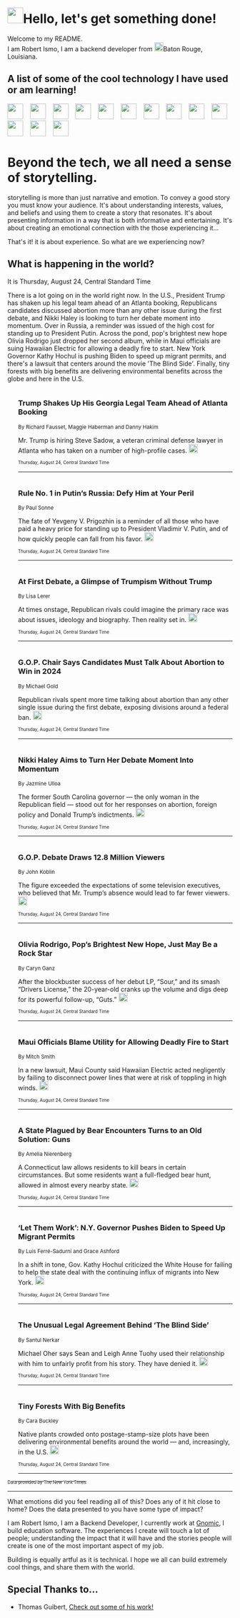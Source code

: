 <h1><img src="https://emojis.slackmojis.com/emojis/images/1643514375/3493/hot-coffee.gif?1643514375" width="35"/>Hello, let's get something done!</h1>

<p>Welcome to my README.<br/>
I am Robert Ismo, I am a backend developer from <img src="https://emojis.slackmojis.com/emojis/images/1638395689/50435/moulin_rouge.png?1638395689" width="20"/>Baton Rouge, Louisiana.</p>
<h2>A list of some of the cool technology I have used or am learning!</h2>
<p>
<img src="https://emojis.slackmojis.com/emojis/images/1643516091/21142/meow_bongotap.gif?1643516091" width="35" alt="">
<img src="https://img.shields.io/badge/Favorite%20Frontend%20Framework-SvelteKit-f83903" alt="">
<img src="https://img.shields.io/badge/Second%20Favorite-Vue-40b581" alt="">
<img src="https://img.shields.io/badge/Most%20Used%20Runtime-Nodejs-78b061" alt="">
<img src="https://emojis.slackmojis.com/emojis/images/1643517416/34482/fire.gif?1643517416" width="35" alt="">
<img src="https://img.shields.io/badge/Javascript%20But%20Better-Typescript-0078ca" alt="">
<img src="https://img.shields.io/badge/Favorite%20Language-Elixir-3e244d" alt="">
<img src="https://img.shields.io/badge/Containerize%20Everything-Docker-6ac9ef" alt="">
<img src="https://emojis.slackmojis.com/emojis/images/1643514596/5999/meow_party.gif?1643514596" width="35" alt="">
<img src="https://img.shields.io/badge/API%20Love%20Language-Graphql-de32a5" alt="">
<img src="https://img.shields.io/badge/Our%20Favorite%20Version%20Controller-Git-e94f33" alt="">
<img src="https://img.shields.io/badge/Favorite%20Database-Redis-d42d1d" alt="">
<img src="https://emojis.slackmojis.com/emojis/images/1643514559/5584/deployparrot.gif?1643514559" width="35" alt="">
<img src="https://img.shields.io/badge/Container%20Interstate-RabbitMQ-f66200" alt="">
<img src="https://img.shields.io/badge/Gotta%20Learn-Kubernetes-316adf" alt="">
<img src="https://img.shields.io/badge/Really%20Mature%20Now-WASM-654fef" alt="">
<img src="https://emojis.slackmojis.com/emojis/images/1666642497/61942/dance_vibe.gif?1666642497" width="35" alt="">
<img src="https://img.shields.io/badge/For%20My%20M1-ARM64-657d96" alt="">
<img src="https://img.shields.io/badge/Loving%20This%20So%20Much-TailwindCSS-17bcb5" alt="">
<img src="https://img.shields.io/badge/Cool%20Build%20Tool-Vite-f9cb24" alt="">
<img src="https://emojis.slackmojis.com/emojis/images/1669231376/62819/working-on-it.gif?1669231376" width="35" alt="">
<img src="https://img.shields.io/badge/Fun%20and%20Easy%20Database-MongoDB-5f8c49" alt="">
<img src="https://img.shields.io/badge/JS%20Life%20Support-NPM-c73737" alt="">
<img src="https://img.shields.io/badge/I%20Liked%20It-DynamoDB-0073b9" alt="">
<img src="https://emojis.slackmojis.com/emojis/images/1643514045/46/question.gif?1643514045" width="35" alt="">
<img src="https://img.shields.io/badge/cool-React-60d6f9" alt="">
<img src="https://img.shields.io/badge/Future%20Big%20Project-Lambda-f37e00" alt="">
<img src="https://img.shields.io/badge/NPM%20But%20Better-PNPM-f1aa07" alt="">
<img src="https://emojis.slackmojis.com/emojis/images/1643514943/9662/fbwow.gif?1643514943" width="35" alt="">
<img src="https://img.shields.io/badge/First%20Language-C-662079" alt="">
<img src="https://img.shields.io/badge/Where%20I%20Deploy%20Frontend-Vercel-000000" alt="">
<img src="https://img.shields.io/badge/Who%20Does%20not%20Want%20an%20App-Swift-f9492a" alt="">
<img src="https://emojis.slackmojis.com/emojis/images/1643514058/151/javascript.png?1643514058" width="35" alt="">
<img src="https://img.shields.io/badge/cool-Python-fbd542" alt="">
<img src="https://img.shields.io/badge/Favorite%20Something-Stripe-656cdc" alt="">
<img src="https://img.shields.io/badge/Of%20Course-HTML5-ed6327" alt="">
<img src="https://emojis.slackmojis.com/emojis/images/1660415405/60731/bomb.gif?1660415405" width="35" alt="">
<img src="https://img.shields.io/badge/hate-CSS-2964ec" alt="">
<img src="https://img.shields.io/badge/Learning-CircleCI-141215" alt="">
<img src="https://img.shields.io/badge/Learning-Rust-fbbb3b" alt="">
<img src="https://emojis.slackmojis.com/emojis/images/1660415397/60712/writing-hand.gif?1660415397" width="35" alt="">
<img src="https://img.shields.io/badge/Dev%20Browser%20of%20Choice-Firefox-cc4e26" alt="">
<img src="https://img.shields.io/badge/Recoverying%20From%20Windows-UNIX-1781e3" alt="">
<img src="https://img.shields.io/badge/LOVE-LogSeq-90c1c2" alt="">
<img src="https://emojis.slackmojis.com/emojis/images/1643514066/223/kirby.gif?1643514066" width="35" alt="">
<img src="https://img.shields.io/badge/Daily%20Driver-MacOS-e6e6e8" alt="">
<img src="https://img.shields.io/badge/Git%20Server-Github-000000" alt="">
<img src="https://img.shields.io/badge/enjoyable-EC2-f17428" alt="">
<img src="https://emojis.slackmojis.com/emojis/images/1643514239/2069/excited.gif?1643514239" width="35" alt="">
</p>
<h1>Beyond the tech, we all need a sense of storytelling.</h1>
<p>storytelling is more than just narrative and emotion. To convey a good story you must know your audience. It's about understanding interests, values, and beliefs and using them to create a story that resonates. It's about presenting information in a way that is both informative and entertaining. It's about creating an emotional connection with the those experiencing it...</p>
<p>That's it! it is about experience. So what are we experiencing now?</p>
<h2>What is happening in the world?</h2>
<p>It is Thursday, August 24, Central Standard Time</p>
<p>
There is a lot going on in the world right now.  In the U.S., President Trump has shaken up his legal team ahead of an Atlanta booking, Republicans candidates discussed abortion more than any other issue during the first debate, and Nikki Haley is looking to turn her debate moment into momentum. Over in Russia, a reminder was issued of the high cost for standing up to President Putin. Across the pond, pop&#39;s brightest new hope Olivia Rodrigo just dropped her second album, while in Maui officials are suing Hawaiian Electric for allowing a deadly fire to start. New York Governor Kathy Hochul is pushing Biden to speed up migrant permits, and there&#39;s a lawsuit that centers around the movie &#39;The Blind Side&#39;. Finally, tiny forests with big benefits are delivering environmental benefits across the globe and here in the U.S.</p>
<ol>
<img src="https://img.shields.io/badge/-us-blue" alt="">
<h3>Trump Shakes Up His Georgia Legal Team Ahead of Atlanta Booking</h3>
<sub>By Richard Fausset, Maggie Haberman and Danny Hakim</sub>
<p>Mr. Trump is hiring Steve Sadow, a veteran criminal defense lawyer in Atlanta who has taken on a number of high-profile cases.  <a href="https://nyti.ms/3OOAjB5"><img src="https://developer.nytimes.com/files/poweredby_nytimes_30b.png?v=1583354208352" height="20"></a></p>
<sub><sub>Thursday, August 24, Central Standard Time</sub></sub>
<hr/>
<img src="https://img.shields.io/badge/-world-blue" alt="">
<h3>Rule No. 1 in Putin’s Russia: Defy Him at Your Peril</h3>
<sub>By Paul Sonne</sub>
<p>The fate of Yevgeny V. Prigozhin is a reminder of all those who have paid a heavy price for standing up to President Vladimir V. Putin, and of how quickly people can fall from his favor.  <a href="https://nyti.ms/47OZkoc"><img src="https://developer.nytimes.com/files/poweredby_nytimes_30b.png?v=1583354208352" height="20"></a></p>
<sub><sub>Thursday, August 24, Central Standard Time</sub></sub>
<hr/>
<img src="https://img.shields.io/badge/-us-blue" alt="">
<h3>At First Debate, a Glimpse of Trumpism Without Trump</h3>
<sub>By Lisa Lerer</sub>
<p>At times onstage, Republican rivals could imagine the primary race was about issues, ideology and biography. Then reality set in.  <a href="https://nyti.ms/3KUGC4P"><img src="https://developer.nytimes.com/files/poweredby_nytimes_30b.png?v=1583354208352" height="20"></a></p>
<sub><sub>Thursday, August 24, Central Standard Time</sub></sub>
<hr/>
<img src="https://img.shields.io/badge/-us-blue" alt="">
<h3>G.O.P. Chair Says Candidates Must Talk About Abortion to Win in 2024</h3>
<sub>By Michael Gold</sub>
<p>Republican rivals spent more time talking about abortion than any other single issue during the first debate, exposing divisions around a federal ban.  <a href="https://nyti.ms/45lEUSf"><img src="https://developer.nytimes.com/files/poweredby_nytimes_30b.png?v=1583354208352" height="20"></a></p>
<sub><sub>Thursday, August 24, Central Standard Time</sub></sub>
<hr/>
<img src="https://img.shields.io/badge/-us-blue" alt="">
<h3>Nikki Haley Aims to Turn Her Debate Moment Into Momentum</h3>
<sub>By Jazmine Ulloa</sub>
<p>The former South Carolina governor — the only woman in the Republican field — stood out for her responses on abortion, foreign policy and Donald Trump’s indictments.  <a href="https://nyti.ms/3EbQmUA"><img src="https://developer.nytimes.com/files/poweredby_nytimes_30b.png?v=1583354208352" height="20"></a></p>
<sub><sub>Thursday, August 24, Central Standard Time</sub></sub>
<hr/>
<img src="https://img.shields.io/badge/-business-blue" alt="">
<h3>G.O.P. Debate Draws 12.8 Million Viewers</h3>
<sub>By John Koblin</sub>
<p>The figure exceeded the expectations of some television executives, who believed that Mr. Trump’s absence would lead to far fewer viewers.  <a href="https://nyti.ms/3KRdaN9"><img src="https://developer.nytimes.com/files/poweredby_nytimes_30b.png?v=1583354208352" height="20"></a></p>
<sub><sub>Thursday, August 24, Central Standard Time</sub></sub>
<hr/>
<img src="https://img.shields.io/badge/-arts-blue" alt="">
<h3>Olivia Rodrigo, Pop’s Brightest New Hope, Just May Be a Rock Star</h3>
<sub>By Caryn Ganz</sub>
<p>After the blockbuster success of her debut LP, “Sour,” and its smash “Drivers License,” the 20-year-old cranks up the volume and digs deep for its powerful follow-up, “Guts.”  <a href="https://nyti.ms/47O2W9Z"><img src="https://developer.nytimes.com/files/poweredby_nytimes_30b.png?v=1583354208352" height="20"></a></p>
<sub><sub>Thursday, August 24, Central Standard Time</sub></sub>
<hr/>
<img src="https://img.shields.io/badge/-us-blue" alt="">
<h3>Maui Officials Blame Utility for Allowing Deadly Fire to Start</h3>
<sub>By Mitch Smith</sub>
<p>In a new lawsuit, Maui County said Hawaiian Electric acted negligently by failing to disconnect power lines that were at risk of toppling in high winds.  <a href="https://nyti.ms/3YSeyoE"><img src="https://developer.nytimes.com/files/poweredby_nytimes_30b.png?v=1583354208352" height="20"></a></p>
<sub><sub>Thursday, August 24, Central Standard Time</sub></sub>
<hr/>
<img src="https://img.shields.io/badge/-nyregion-blue" alt="">
<h3>A State Plagued by Bear Encounters Turns to an Old Solution: Guns</h3>
<sub>By Amelia Nierenberg</sub>
<p>A Connecticut law allows residents to kill bears in certain circumstances. But some residents want a full-fledged bear hunt, allowed in almost every nearby state.  <a href="https://nyti.ms/3QV1HzR"><img src="https://developer.nytimes.com/files/poweredby_nytimes_30b.png?v=1583354208352" height="20"></a></p>
<sub><sub>Thursday, August 24, Central Standard Time</sub></sub>
<hr/>
<img src="https://img.shields.io/badge/-nyregion-blue" alt="">
<h3>‘Let Them Work’: N.Y. Governor Pushes Biden to Speed Up Migrant Permits</h3>
<sub>By Luis Ferré-Sadurní and Grace Ashford</sub>
<p>In a shift in tone, Gov. Kathy Hochul criticized the White House for failing to help the state deal with the continuing influx of migrants into New York.  <a href="https://nyti.ms/47P8IZg"><img src="https://developer.nytimes.com/files/poweredby_nytimes_30b.png?v=1583354208352" height="20"></a></p>
<sub><sub>Thursday, August 24, Central Standard Time</sub></sub>
<hr/>
<img src="https://img.shields.io/badge/-sports-blue" alt="">
<h3>The Unusual Legal Agreement Behind ‘The Blind Side’</h3>
<sub>By Santul Nerkar</sub>
<p>Michael Oher says Sean and Leigh Anne Tuohy used their relationship with him to unfairly profit from his story. They have denied it.  <a href="https://nyti.ms/47I3vlM"><img src="https://developer.nytimes.com/files/poweredby_nytimes_30b.png?v=1583354208352" height="20"></a></p>
<sub><sub>Thursday, August 24, Central Standard Time</sub></sub>
<hr/>
<img src="https://img.shields.io/badge/-climate-blue" alt="">
<h3>Tiny Forests With Big Benefits</h3>
<sub>By Cara Buckley</sub>
<p>Native plants crowded onto postage-stamp-size plots have been delivering environmental benefits around the world — and, increasingly, in the U.S.  <a href="https://nyti.ms/47EhpW9"><img src="https://developer.nytimes.com/files/poweredby_nytimes_30b.png?v=1583354208352" height="20"></a></p>
<sub><sub>Thursday, August 24, Central Standard Time</sub></sub>
<hr/>
</ol>
<a href="https://developer.nytimes.com"><sub><sub>Data provided by The New York Times</sub></sub></a>
<hr/>
<p>What emotions did you feel reading all of this? Does any of it hit close to home? Does the data presented to you have some type of impact?</p>
<p>I am Robert Ismo, I am a Backend Developer, I currently work at <a href="https://gnomic.education/">Gnomic</a>, I build education software. The experiences I create will touch a lot of people; understanding the impact that it will have and the stories people will create is one of the most important aspect of my job.</p>
<p>Building is equally artful as it is technical. I hope we all can build extremely cool things, and share them with the world.</p>
<h2>Special Thanks to...</h2>
<ul>
<li>Thomas Guibert, <a href="https://github.com/thmsgbrt/thmsgbrt">Check out some of his work!</a></li>
</ul>